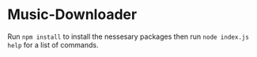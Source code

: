 # Music-Downloader
Run `npm install` to install the nessesary packages then run `node index.js help` for a list of commands.
